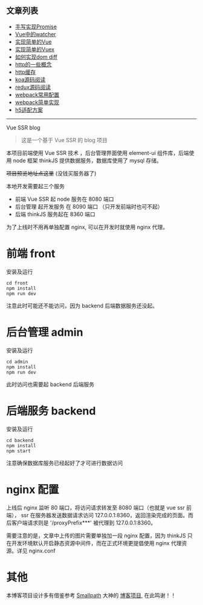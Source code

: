 
## 文章列表

- [手写实现Promise](./blogs/实现%20Promise/实现promise原理.md)
- [Vue中的watcher](./blogs/实现%20Vue/vue中的watcher.md)
- [实现简单的Vue](./blogs/实现%20Vue/index.js)
- [实现简单的Vuex](./blogs/实现%20Vuex/实现简单的Vuex.md)
- [如何实现dom diff](./blogs/domdiff/如何实现dom%20diff.md)
- [http的一些概念](./blogs/HTTP/http概念.md)
- [http缓存](./blogs/HTTP/http缓存.md)
- [koa源码阅读](./blogs/koa2/koa2源码阅读.md)
- [redux源码阅读](./blogs/redux源码阅读/redux源码阅读.md)
- [webpack常用配置](./blogs/webpack/配置webpack.md)
- [webpack简单实现](./blogs/webpack/实现webpack.md)
- [h5适配方案](./blogs/h5适配方案.md)

-----

Vue SSR blog
> 这是一个基于 Vue SSR 的 blog 项目

本项目前端使用 Vue SSR 技术 ，后台管理界面使用 element-ui 组件库，后端使用 node 框架 thinkJS 提供数据服务，数据库使用了 mysql 存储。

~~项目预览地址点这里~~ (没钱买服务器了)

本地开发需要起三个服务
  - 前端 Vue SSR 起 node 服务在 8080 端口
  - 后台管理 起开发服务 在 8090 端口 （只开发前端时也可不起）
  - 后端 thinkJS 服务起在 8360 端口

为了上线时不用再单独配置 nginx, 可以在开发时就使用 nginx 代理。

# 前端 front

安装及运行
```
cd front
npm install
npm run dev
```
注意此时可能还不能访问，因为 backend 后端数据服务还没起。

# 后台管理 admin

安装及运行
```
cd admin
npm install
npm run dev
```
此时访问也需要起 backend 后端服务

# 后端服务 backend

安装及运行
```
cd backend
npm install
npm start
```
注意确保数据库服务已经起好了才可进行数据访问

# nginx 配置

上线后 nginx 监听 80 端口，将访问请求转发至 8080 端口（也就是 vue ssr 前端），
ssr 在服务器发送数据请求访问 127.0.0.1:8360，返回渲染完成的页面。而后客户端请求则是 '/proxyPrefix***' 被代理到 127.0.0.1:8360。

需要注意的是，文章中上传的图片需要单独加一段 nginx 配置，因为 thinkJS 只在开发环境默认开启静态资源中间件，而在正式环境更提倡使用 nginx 代理资源。详见 nginx.conf

# 其他

本博客项目设计多有借鉴参考 [Smallpath](https://smallpath.me/) 大神的 [博客项目](https://github.com/smallpath/blog), 在此鸣谢！！
